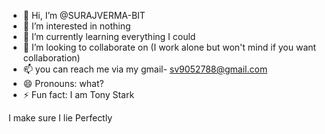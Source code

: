 - 👋 Hi, I’m @SURAJVERMA-BIT
- 👀 I’m interested in nothing
- 🌱 I’m currently learning everything I could
- 💞️ I’m looking to collaborate on (I work alone but won't mind if you want collaboration)
- 📫 you can reach me via my gmail- sv9052788@gmail.com
- 😄 Pronouns: what?
- ⚡ Fun fact: I am Tony Stark


I make sure I lie Perfectly 

<!---
SURAJVERMA-BIT/SURAJVERMA-BIT is a ✨ special ✨ repository because its `README.md` (this file) appears on your GitHub profile.
You can click the Preview link to take a look at your changes.
--->
